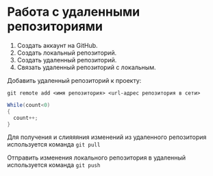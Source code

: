 #  Работа с удаленными репозиториями 

1. Создать аккаунт на GitHub.
2. Создать локальный репозиторий.
3. Создать удаленный репозиторий.
4. Связать удаленный репозиторий с локальным.

Добавить удаленный репозиторий к проекту:
```
git remote add <имя репозитория> <url-адрес репозитория в сети>
```
```C#
While(count<0)
{
  count++;
} 
```
Для получения и слияяяния изменений из удаленного репозитория используется команда `git pull`

Отправить изменения локального репозитория в удаленный используется команда `git push`